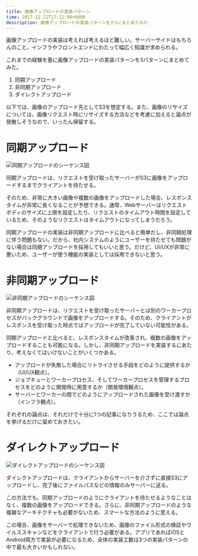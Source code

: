 ```yaml
---
title: 画像アップロードの実装パターン
time: 2017-12-22T17:12:00+0900
description: 画像アップロードの実装パターンを3つにまとめてみた
---
```

画像アップロードの実装は考えれば考えるほど難しい。サーバーサイドはもちろんのこと、インフラやフロントエンドにわたって幅広く知識が求められる。

これまでの経験を基に画像アップロードの実装パターンを3パターンにまとめてみた。

1. 同期アップロード
2. 非同期アップロード
3. ダイレクトアップロード

以下では、画像のアップロード先としてS3を想定する。また、画像のリサイズについては、画像リクエスト時にリサイズする方法などを考慮に加えると論点が発散しそうなので、いったん保留する。

# 同期アップロード

![同期アップロードのシーケンス図](/images/posts/10/synchronous-upload.png)

同期アップロードは、リクエストを受け取ったサーバーがS3に画像をアップロードするまでクライアントを待たせる。

そのため、非常に大きい画像や複数の画像をアップロードした場合、レスポンスタイムが非常に長くなることが予想できる。通常、Webサーバーはリクエストボディのサイズに上限を設定したり、リクエストのタイムアウト時間を設定しているため、そのようなリクエストはタイムアウトになってしまうだろう。

同期アップロードの実装は非同期アップロードに比べると簡単だし、非同期処理に伴う問題もない。だから、社内システムのようにユーザーを待たせても問題がない場合は同期アップロードを採用してもいいと思う。だけど、UI/UXが非常に悪いため、ユーザーが使う機能の実装としては採用できないと思う。

# 非同期アップロード

![非同期アップロードのシーケンス図](/images/posts/10/asynchronous-upload.png)

非同期アップロードは、リクエストを受け取ったサーバーとは別のワーカープロセスがバックグラウンドで画像をアップロードする。そのため、クライアントがレスポンスを受け取った時点ではアップロードが完了していない可能性がある。

同期アップロードと比べると、レスポンスタイムが改善され、複数の画像をアップロードすることも可能になる。しかし、非同期アップロードを実装するにあたり、考えなくてはいけないことがいくつかある。

* アップロードが失敗した場合にリトライさせる手段をどのように提供するか（UI/UX観点）。
* ジョブキューとワーカープロセス、そしてワーカープロセスを管理するプロセスをどのように開発時に用意するか（開発環境観点）。
* サーバーとワーカーの間でどのようにアップロードされた画像を受け渡すか（インフラ観点）。

それぞれの論点は、それだけで十分に1つの記事になりうるため、ここでは論点を挙げるだけに留めておきたい。

# ダイレクトアップロード

![ダイレクトアップロードのシーケンス図](/images/posts/10/direct-upload.png)

ダイレクトアップロードは、クライアントからサーバーを介さずに直接S3にアップロードし、完了後にファイルパスなどの情報のみサーバーに送る。

この方法でも、同期アップロードのようにクライアントを待たせるようなことはなく、複数の画像をアップロードできる。さらに、非同期アップロードのような複雑なアーキテクチャも必要がないため、スマートな方法のように思える。

この場合、画像をサーバーで処理できないため、画像のファイル形式の検証やウイルススキャンなどをクライアントで行う必要がある。アプリであればiOSとAndroid両方で実装が必要になるため、全体の実装工数は3つの実装パターンの中で最も大きいかもしれない。
